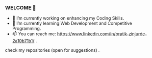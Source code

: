 ### WELCOME 👋


- 🔭 I’m currently working on enhancing my Coding Skills.
- 🌱 I’m currently learning  Web Development and Competitive Programming.
- 📫 You can reach me: https://www.linkedin.com/in/pratik-zinjurde-2a10b71b1/ .

 check my repositories (open for suggestions) .
